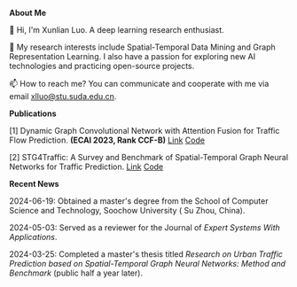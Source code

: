 **About Me**

👋 Hi, I'm Xunlian Luo. A deep learning research enthusiast. 

👀 My research interests include Spatial-Temporal Data Mining and Graph Representation Learning. I also have a passion for exploring new AI technologies and practicing open-source projects.

📫 How to reach me? You can communicate and cooperate with me via email xlluo@stu.suda.edu.cn.

**Publications**

[1] Dynamic Graph Convolutional Network with Attention Fusion for Traffic Flow Prediction. **(ECAI 2023, Rank CCF-B)**  [Link](https://arxiv.org/abs/2302.12598) [Code](https://github.com/trainingl/AFDGCN)

[2] STG4Traffic: A Survey and Benchmark of Spatial-Temporal Graph Neural Networks for Traffic Prediction. [Link](https://arxiv.org/abs/2307.00495) [Code](https://github.com/trainingl/STG4Traffic)

**Recent News**

2024-06-19: Obtained a master's degree from the School of Computer Science and Technology, Soochow University ( Su Zhou, China).

2024-05-03: Served as a reviewer for the Journal of *Expert Systems With Applications*.

2024-03-25: Completed a master's thesis titled *Research on Urban Traffic Prediction based on Spatial-Temporal Graph Neural Networks: Method and Benchmark* (public half a year later).
